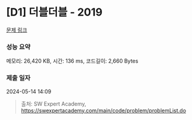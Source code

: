 # [D1] 더블더블 - 2019 

[문제 링크](https://swexpertacademy.com/main/code/problem/problemDetail.do?contestProbId=AV5QDEX6AqwDFAUq) 

### 성능 요약

메모리: 26,420 KB, 시간: 136 ms, 코드길이: 2,660 Bytes

### 제출 일자

2024-05-14 14:09



> 출처: SW Expert Academy, https://swexpertacademy.com/main/code/problem/problemList.do